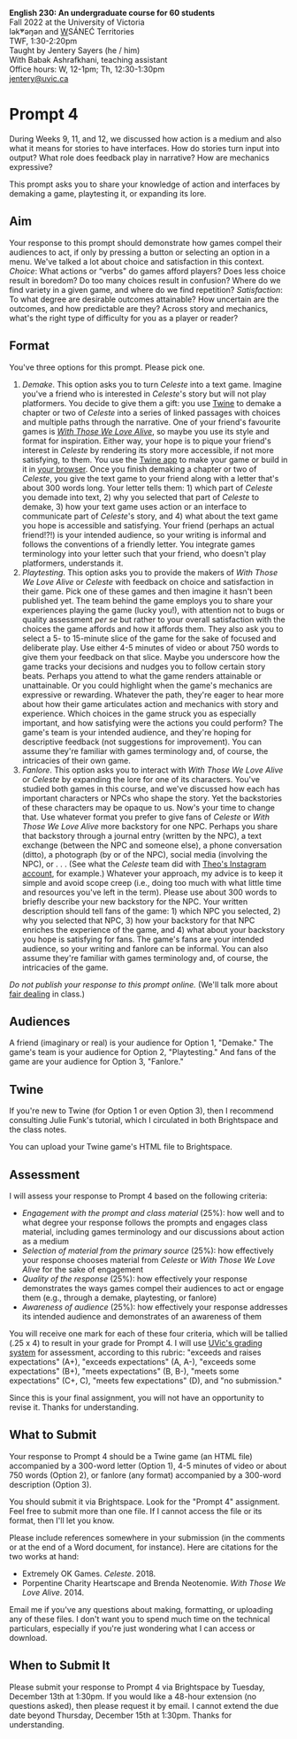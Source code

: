 **English 230: An undergraduate course for 60 students**      
Fall 2022 at the University of Victoria  
lək̓ʷəŋən and <u>W</u>SÁNEĆ Territories  
TWF, 1:30-2:20pm  
Taught by Jentery Sayers (he / him)   
With Babak Ashrafkhani, teaching assistant     
Office hours: W, 12-1pm; Th, 12:30-1:30pm  
[jentery@uvic.ca](mailto:jentery@uvic.ca)

# Prompt 4 

During Weeks 9, 11, and 12, we discussed how action is a medium and also what it means for stories to have interfaces. How do stories turn input into output? What role does feedback play in narrative? How are mechanics expressive? 

This prompt asks you to share your knowledge of action and interfaces by demaking a game, playtesting it, or expanding its lore. 

## Aim

Your response to this prompt should demonstrate how games compel their audiences to act, if only by pressing a button or selecting an option in a menu. We've talked a lot about choice and satisfaction in this context. *Choice*: What actions or “verbs" do games afford players? Does less choice result in boredom? Do too many choices result in confusion? Where do we find variety in a given game, and where do we find repetition? *Satisfaction*: To what degree are desirable outcomes attainable? How uncertain are the outcomes, and how predictable are they? Across story and mechanics, what's the right type of difficulty for you as a player or reader? 

## Format 

You've three options for this prompt. Please pick one. 

1. *Demake*. This option asks you to turn *Celeste* into a text game. Imagine you've a friend who is interested in *Celeste*'s story but will not play platformers. You decide to give them a gift: you use [Twine](https://twinery.org/) to demake a chapter or two of *Celeste* into a series of linked passages with choices and multiple paths through the narrative. One of your friend's favourite games is [*With Those We Love Alive*](https://collection.eliterature.org/3/work.html?work=with-those-we-love-alive), so maybe you use its style and format for inspiration. Either way, your hope is to pique your friend's interest in *Celeste* by rendering its story more accessible, if not more satisfying, to them. You use the [Twine app](https://github.com/klembot/twinejs/releases) to make your game or build in it in [your browser](https://twinery.org/2/#/). Once you finish demaking a chapter or two of *Celeste*, you give the text game to your friend along with a letter that's about 300 words long. Your letter tells them: 1) which part of *Celeste* you demade into text, 2) why you selected that part of *Celeste* to demake, 3) how your text game uses action or an interface to communicate part of *Celeste*'s story, and 4) what about the text game you hope is accessible and satisfying. Your friend (perhaps an actual friend!?!) is your intended audience, so your writing is informal and follows the conventions of a friendly letter. You integrate games terminology into your letter such that your friend, who doesn't play platformers, understands it. 
2. *Playtesting*. This option asks you to provide the makers of *With Those We Love Alive* or *Celeste* with feedback on choice and satisfaction in their game. Pick one of these games and then imagine it hasn't been published yet. The team behind the game employs you to share your experiences playing the game (lucky you!), with attention not to bugs or quality assessment *per se* but rather to your overall satisfaction with the choices the game affords and how it affords them. They also ask you to select a 5- to 15-minute slice of the game for the sake of focused and deliberate play. Use either 4-5 minutes of video or about 750 words to give them your feedback on that slice. Maybe you underscore how the game tracks your decisions and nudges you to follow certain story beats. Perhaps you attend to what the game renders attainable or unattainable. Or you could highlight when the game's mechanics are expressive or rewarding. Whatever the path, they're eager to hear more about how their game articulates action and mechanics with story and experience. Which choices in the game struck you as especially important, and how satisfying were the actions you could perform? The game's team is your intended audience, and they're hoping for descriptive feedback (not suggestions for improvement). You can assume they're familiar with games terminology and, of course, the intricacies of their own game.  
3. *Fanlore*. This option asks you to interact with *With Those We Love Alive* or *Celeste* by expanding the lore for one of its characters. You've studied both games in this course, and we've discussed how each has important characters or NPCs who shape the story. Yet the backstories of these characters may be opaque to us. Now's your time to change that. Use whatever format you prefer to give fans of *Celeste* or *With Those We Love Alive* more backstory for one NPC. Perhaps you share that backstory through a journal entry (written by the NPC), a text exchange (between the NPC and someone else), a phone conversation (ditto), a photograph (by or of the NPC), social media (involving the NPC), or . . . (See what the *Celeste* team did with [Theo's Instagram account](https://www.instagram.com/theounderstars/?hl=en), for example.) Whatever your approach, my advice is to keep it simple and avoid scope creep (i.e., doing too much with what little time and resources you've left in the term). Please use about 300 words to briefly describe your new backstory for the NPC. Your written description should tell fans of the game: 1) which NPC you selected, 2) why you selected that NPC, 3) how your backstory for that NPC enriches the experience of the game, and 4) what about your backstory you hope is satisfying for fans. The game's fans are your intended audience, so your writing and fanlore can be informal. You can also assume they're familiar with games terminology and, of course, the intricacies of the game.  

*Do not publish your response to this prompt online.* (We'll talk more about [fair dealing](https://www.uvic.ca/library/research-teaching/copyright/fairdealing/index.php) in class.)

## Audiences 

A friend (imaginary or real) is your audience for Option 1, "Demake." The game's team is your audience for Option 2, "Playtesting." And fans of the game are your audience for Option 3, "Fanlore."

## Twine

If you're new to Twine (for Option 1 or even Option 3), then I recommend consulting Julie Funk's tutorial, which I circulated in both Brightspace and the class notes. 

You can upload your Twine game's HTML file to Brightspace.  

## Assessment 

I will assess your response to Prompt 4 based on the following criteria: 

* *Engagement with the prompt and class material* (25%): how well and to what degree your response follows the prompts and engages class material, including games terminology and our discussions about action as a medium 
* *Selection of material from the primary source* (25%): how effectively your response chooses material from *Celeste* or *With Those We Love Alive* for the sake of engagement 
* *Quality of the response* (25%): how effectively your response demonstrates the ways games compel their audiences to act or engage them (e.g., through a demake, playtesting, or fanlore)
* *Awareness of audience* (25%): how effectively your response addresses its intended audience and demonstrates of an awareness of them 

You will receive one mark for each of these four criteria, which will be tallied (.25 x 4) to result in your grade for Prompt 4. I will use [UVic's grading system](https://www.uvic.ca/calendar/undergrad/index.php#/policy/S1AAgoGuV?bc=true&bcCurrent=14%20-%20Grading&bcGroup=Undergraduate%20Academic%20Regulations&bcItemType=policies) for assessment, according to this rubric: "exceeds and raises expectations" (A+), "exceeds expectations" (A, A-), "exceeds some expectations" (B+), "meets expectations" (B, B-), "meets some expectations" (C+, C), "meets few expectations" (D), and "no submission." 

Since this is your final assignment, you will not have an opportunity to revise it. Thanks for understanding. 

## What to Submit 

Your response to Prompt 4 should be a Twine game (an HTML file) accompanied by a 300-word letter (Option 1), 4-5 minutes of video or about 750 words (Option 2), or fanlore (any format) accompanied by a 300-word description (Option 3). 

You should submit it via Brightspace. Look for the "Prompt 4" assignment. Feel free to submit more than one file. If I cannot access the file or its format, then I'll let you know. 

Please include references somewhere in your submission (in the comments or at the end of a Word document, for instance). Here are citations for the two works at hand:

* Extremely OK Games. *Celeste*. 2018. 
* Porpentine Charity Heartscape and Brenda Neotenomie. *With Those We Love Alive*. 2014. 

Email me if you've any questions about making, formatting, or uploading any of these files. I don't want you to spend much time on the technical particulars, especially if you're just wondering what I can access or download.  

## When to Submit It 

Please submit your response to Prompt 4 via Brightspace by Tuesday, December 13th at 1:30pm. If you would like a 48-hour extension (no questions asked), then please request it by email. I cannot extend the due date beyond Thursday, December 15th at 1:30pm. Thanks for understanding. 
